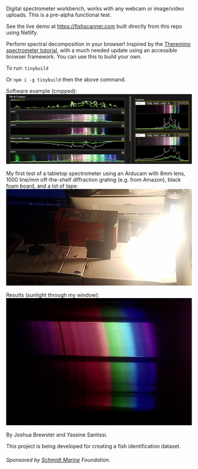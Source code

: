Digital spectrometer workbench, works with any webcam or image/video uploads. This is a pre-alpha functional test.

See the live demo at https://fishscanner.com built directly from this repo using Netlify.

Perform spectral decomposition in your browser! Inspired by the [Theremino spectrometer tutorial](https://www.theremino.com/wp-content/uploads/files/Theremino_Spectrometer_Construction_ENG.pdf), with a much needed update using an accessible browser framework. You can use this to build your own.

To run:
`tinybuild`

Or `npm i -g tinybuild` then the above command.

Software example (cropped):
![scrn](screenshots/tilapia_v_rockfish.PNG)

My first test of a tabletop spectrometer using an Arducam with 8mm lens, 1000 line/mm off-the-shelf diffraction grating (e.g. from Amazon), black foam board, and a lot of tape:
![test](screenshots/testspect.jpg)

Results (sunlight through my window):
![wind](screenshots/window.jpg)


By Joshua Brewster and Yassine Santissi.


This project is being developed for creating a fish identification dataset. 

###### Sponsored by [Schmidt Marine](https://www.schmidtmarine.org/) Foundation.